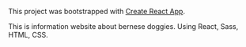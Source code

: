 This project was bootstrapped with [Create React App](https://github.com/facebook/create-react-app).

This is information website about bernese doggies. Using React, Sass, HTML, CSS.